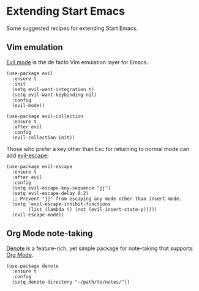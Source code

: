 # Extending Start Emacs

Some suggested recipes for extending Start Emacs.

## Vim emulation

[Evil mode](https://github.com/emacs-evil/evil) is the de facto Vim
emulation layer for Emacs.

```elisp
(use-package evil
  :ensure t
  :init
  (setq evil-want-integration t)
  (setq evil-want-keybinding nil)
  :config
  (evil-mode))

(use-package evil-collection
  :ensure t
  :after evil
  :config
  (evil-collection-init))
```

Those who prefer a key other than Esc for returning to normal mode can
add [evil-escape](https://github.com/syl20bnr/evil-escape):

```elisp
(use-package evil-escape
  :ensure t
  :after evil
  :config
  (setq evil-escape-key-sequence "jj")
  (setq evil-escape-delay 0.2)
  ;; Prevent "jj" from escaping any mode other than insert-mode.
  (setq 'evil-escape-inhibit-functions
        (list (lambda () (not (evil-insert-state-p)))))
  (evil-escape-mode))
```

## Org Mode note-taking

[Denote](https://protesilaos.com/emacs/denote) is a feature-rich, yet
simple package for note-taking that supports [Org
Mode](https://orgmode.org/).

```elisp
(use-package denote
  :ensure t
  :config
  (setq denote-directory "~/path/to/notes/"))
```
